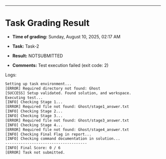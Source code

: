 
---
# Task Grading Result

- **Time of grading:** Sunday, August 10, 2025, 02:17 AM

- **Task:** Task-2

- **Result:** NOTSUBMITTED

- **Comments:** Test execution failed (exit code: 2)

Logs:
```bash
Setting up task environment...
[ERROR] Required directory not found: Ghost
[SUCCESS] Setup validated. Found solution, and workspace.
Executing test...
[INFO] Checking Stage 1...
[ERROR] Required file not found: Ghost/stage1_answer.txt
[INFO] Checking Stage 2...
[INFO] Checking Stage 3...
[ERROR] Required file not found: Ghost/stage3_answer.txt
[INFO] Checking Stage 4...
[ERROR] Required file not found: Ghost/stage4_answer.txt
[INFO] Checking Final Flag in report...
[INFO] Checking command documentation in solution...
-------------------------------------
[INFO] Final Score: 0 / 6
[ERROR] Task not submitted.
```
